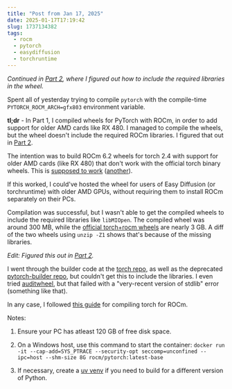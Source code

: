 ```yaml
---
title: "Post from Jan 17, 2025"
date: 2025-01-17T17:19:42
slug: 1737134382
tags:
  - rocm
  - pytorch
  - easydiffusion
  - torchruntime
---
```

*Continued in [Part 2](https://cmdr2.org/notes/2025/01/1737566382/), where I figured out how to include the required libraries in the wheel.*

Spent all of yesterday trying to compile `pytorch` with the compile-time `PYTORCH_ROCM_ARCH=gfx803` environment variable.

**tl;dr** - In Part 1, I compiled wheels for PyTorch with ROCm, in order to add support for older AMD cards like RX 480. I managed to compile the wheels, but the wheel doesn't include the required ROCm libraries. I figured that out in [Part 2](https://cmdr2.org/notes/2025/01/1737566382/).

The intention was to build ROCm 6.2 wheels for torch 2.4 with support for older AMD cards (like RX 480) that don't work with the official torch binary wheels. This is [supposed to work](https://github.com/robertrosenbusch/gfx803_rocm62_pt24) ([another](https://github.com/tsl0922/pytorch-gfx803)).

If this worked, I could've hosted the wheel for users of Easy Diffusion (or torchruntime) with older AMD GPUs, without requiring them to install ROCm separately on their PCs.

Compilation was successful, but I wasn't able to get the compiled wheels to include the required libraries like `libMIOpen`. The compiled wheel was around 300 MB, while the [official torch+rocm wheels](https://download.pytorch.org/whl/rocm6.2/torch) are nearly 3 GB. A diff of the two wheels using `unzip -Z1` shows that's because of the missing libraries.

*Edit: Figured this out in [Part 2](https://cmdr2.org/notes/2025/01/1737566382/).*

I went through the builder code at the [torch repo](https://github.com/pytorch/pytorch/blob/main/.ci/pytorch/build.sh), as well as the deprecated [pytorch-builder repo](https://github.com/pytorch/builder), but couldn't get this to include the libraries. I even tried [auditwheel](https://github.com/pypa/auditwheel), but that failed with a "very-recent version of stdlib" error (something like that).

In any case, I followed [this guide](https://rocm.docs.amd.com/projects/install-on-linux/en/latest/install/3rd-party/pytorch-install.html#using-the-pytorch-rocm-base-docker-image) for compiling torch for ROCm.

Notes:

1. Ensure your PC has atleast 120 GB of free disk space.

2. On a Windows host, use this command to start the container: `docker run -it --cap-add=SYS_PTRACE --security-opt seccomp=unconfined --ipc=host --shm-size 8G rocm/pytorch:latest-base`

3. If necessary, create a [uv venv](https://docs.astral.sh/uv/pip/environments/) if you need to build for a different version of Python.